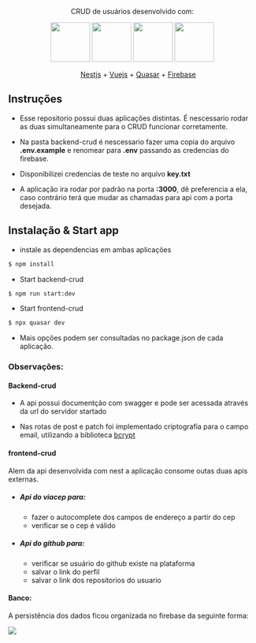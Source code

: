  <p align="center">CRUD de usuários  desenvolvido com: </p>
<p align="center">
 <img src="https://cdn.jsdelivr.net/gh/devicons/devicon/icons/nestjs/nestjs-plain.svg" style="width:80px" />

 <img src="https://cdn.jsdelivr.net/gh/devicons/devicon/icons/vuejs/vuejs-original.svg" style="width:80px" />
 
 <img src="https://cdn.quasar.dev/logo-v2/svg/logo.svg" style="width:80px"/>

  <img src="https://cdn.jsdelivr.net/gh/devicons/devicon/icons/firebase/firebase-plain.svg" style="width:80px" />
</p>

 <ul align="center">
  <a href="https://nestjs.com/" target="_blank">Nestjs</a> + <a href="https://vuejs.org/" target="_blank">Vuejs</a> + <a href="https://quasar.dev/"  target="_blank">Quasar</a> + <a href="https://firebase.google.com/" target="_blank">Firebase</a>
 </ul>

## Instruções 
  - Esse repositorio possui duas aplicações distintas. É nescessario rodar as duas simultaneamente para o CRUD funcionar corretamente.

- Na pasta backend-crud é nescessario fazer uma copia do arquivo **.env.example** e renomear para **.env** passando as credencias do firebase.
- Disponibilizei credencias de teste no arquivo **key.txt**
- A aplicação ira rodar por padrão na porta **:3000**, dê preferencia a ela, caso contrário terá que mudar as chamadas para api com a porta desejada.

## Instalação & Start app

- instale as dependencias em ambas aplicações
```bash
$ npm install
```

- Start backend-crud 
```bash
$ npm run start:dev
```
- Start frontend-crud 
```bash
$ npx quasar dev
```
- Mais opções podem ser consultadas no package.json de cada aplicação.

### Observações:

#### Backend-crud
- A api possui documentção com swagger e pode ser acessada através da url do servidor startado

- Nas rotas de post e patch foi implementado criptografia para o campo email, utilizando a biblioteca <a href="https://www.npmjs.com/package/bcrypt" target="_blank">bcrypt</a>

#### frontend-crud

Alem da api desenvolvida com nest a aplicação consome outas duas apis externas.
- ##### Api do viacep para:
  - fazer o autocomplete dos campos de endereço a partir do cep
  - verificar se o cep é válido

- ##### Api do github para:
  - verificar se usuário do github existe na plataforma
  - salvar o link do perfil 
  - salvar o link dos repositorios do usuario 
 #### Banco:
  A persistência dos dados ficou organizada no firebase da seguinte forma:

  <img src="https://firebasestorage.googleapis.com/v0/b/crud-users-roit.appspot.com/o/crud-banco.png?alt=media&token=bf0b7b65-5bc7-48c6-8905-70205d74c2a3" width:300px></img>

